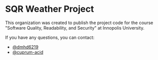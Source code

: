# SQR Weather Project

This organization was created to publish the project code for the course "Software Quality, Readability, and Security" at Innopolis University.

If you have any questions, you can contact:
* [@dmhd6219](https://t.me/dmhd6219)
* [@cuprum-acid](https://t.me/eugengold)
